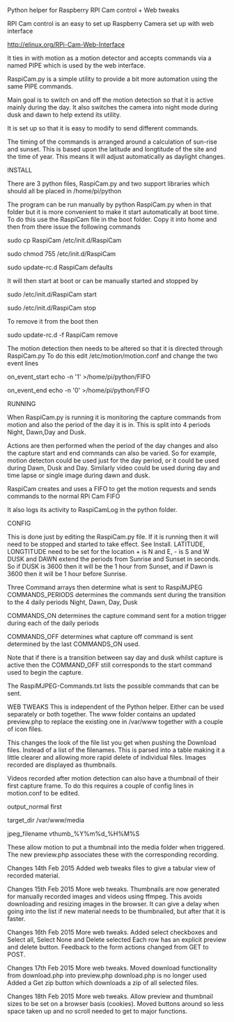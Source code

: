 Python helper for Raspberry RPI Cam control + Web tweaks

RPI Cam control is an easy to set up Raspberry Camera set up with web interface

http://elinux.org/RPi-Cam-Web-Interface

It ties in with motion as a motion detector and accepts commands via a named PIPE which
is used by the web interface.

RaspiCam.py is a simple utility to provide a bit more automation using the same PIPE commands.

Main goal is to switch on and off the motion detection so that it is active mainly during the day.
It also switches the camera into night mode during dusk and dawn to help extend its utility.

It is set up so that it is easy to modify to send different commands.

The timing of the commands is arranged around a calculation of sun-rise and sunset.
This is based upon the latitude and longtitude of the site and the time of year.
This means it will adjust automatically as daylight changes.

INSTALL

There are 3 python files, RaspiCam.py and two support libraries which should all be placed in
/home/pi/python

The program can be run manually by python RaspiCam.py when in that folder but it is more convenient
to make it start automatically at boot time. To do this use the RaspiCam file in the boot folder.
Copy it into home and then from there issue the following commands

sudo cp RaspiCam /etc/init.d/RaspiCam

sudo chmod 755 /etc/init.d/RaspiCam

sudo update-rc.d RaspiCam defaults

It will then start at boot or can be manually started and stopped by

sudo /etc/init.d/RaspiCam start

sudo /etc/init.d/RaspiCam stop

To remove it from the boot then

sudo update-rc.d -f RaspiCam remove

The motion detection then needs to be altered so that it is directed through RaspiCam.py
To do this edit /etc/motion/motion.conf and change the two event lines

on_event_start echo -n '1' >/home/pi/python/FIFO

on_event_end echo -n '0' >/home/pi/python/FIFO

RUNNING

When RaspiCam.py is running it is monitoring the capture commands from motion and also the
period of the day it is in. This is split into 4 periods Night, Dawn,Day and Dusk.

Actions are then performed when the period of the day changes and also the capture start and end
commands can also be varied. So for example, motion detecton could be used just for the day period,
or it could be used during Dawn, Dusk and Day. Similarly video could be used during day and
time lapse or single image during dawn and dusk.

RaspiCam creates and uses a FIFO to get the motion requests and sends commands to the normal RPi Cam
FIFO

It also logs its activity to RaspiCamLog in the python folder.

CONFIG

This is done just by editing the RaspiCam.py file. If it is running then it will need to be stopped
and started to take effect. See Install.
LATITUDE, LONGTITUDE need to be set for the location + is N and E, - is S and W
DUSK and DAWN extend the periods from Sunrise and Sunset in seconds. So if DUSK is 3600 then it will be the 1 hour
from Sunset, and if Dawn is 3600 then it will be 1 hour before Sunrise.

Three Command arrays then determine what is sent to RaspiMJPEG
COMMANDS_PERIODS determines the commands sent during the transition to the 4 daily periods
Night, Dawn, Day, Dusk

COMMANDS_ON determines the capture command sent for a motion trigger during each of the daily periods

COMMANDS_OFF determines what capture off command is sent determined by the last COMMANDS_ON used.

Note that if there is a transition between say day and dusk whilst capture is active then the COMMAND_OFF
still corresponds to the start command used to begin the capture.

The RaspiMJPEG-Commands.txt lists the possible commands that can be sent.

WEB TWEAKS
This is independent of the Python helper. Either can be used separately or both together.
The www folder contains an updated preview.php to replace the existing one in /var/www
together with a couple of icon files.

This changes the look of the file list you get when
pushing the Download files. Instead of a list of the filenames. This is parsed into a table
making it a little clearer and allowing more rapid delete of individual files.
Images recorded are displayed as thumbnails.

Videos recorded after motion detection can also have a thumbnail of their first capture frame.
To do this requires a couple of config lines in motion.conf to be edited.

output_normal first

target_dir /var/www/media

jpeg_filename vthumb_%Y%m%d_%H%M%S

These allow motion to put a thumbnail into the media folder when triggered.
The new preview.php associates these with the corresponding recording.


Changes 14th Feb 2015
Added web tweaks files to give a tabular view of recorded material.

Changes 15th Feb 2015
More web tweaks. Thumbnails are now generated for manually recorded images
and videos using ffmpeg. This avoids downloading and resizing images in the
browser. It can give a delay when going into the list if new material needs
to be thumbnailed, but after that it is faster.

Changes 16th Feb 2015
More web tweaks. Added select checkboxes and Select all, Select None and Delete selected
Each row has an explicit preview and delete button. Feedback to the form actions changed
from GET to POST.

Changes 17th Feb 2015
More web tweaks. Moved download functionality from download.php into preview.php
download.php is no longer used
Added a Get zip button which downloads a zip of all selected files.

Changes 18th Feb 2015
More web tweaks. Allow preview and thumbnail sizes to be set on a browser
basis (cookies). Moved buttons around so less space taken up and no scroll
needed to get to major functions.
